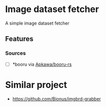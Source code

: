 # Image dataset fetcher

A simple image dataset  fetcher

## Features


### Sources

* [ ] *booru via [Apkawa/booru-rs](https://github.com/Apkawa/booru-rs)

# Similar project

* https://github.com/Bionus/imgbrd-grabber
